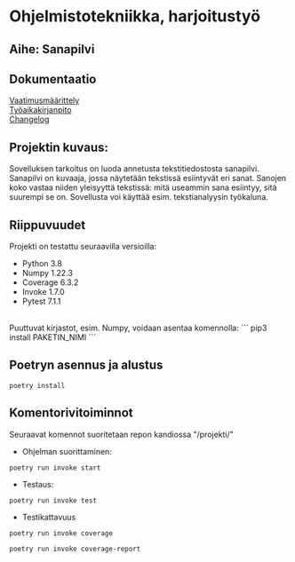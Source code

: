 # Ohjelmistotekniikka, harjoitustyö

## Aihe: Sanapilvi

## Dokumentaatio
[Vaatimusmäärittely](https://github.com/martinmkp/ot-harjoitustyo/blob/main/projekti/dokumentaatio/vaatimusmaarittely.md)
<br />
[Työaikakirjanpito](https://github.com/martinmkp/ot-harjoitustyo/blob/main/projekti/dokumentaatio/tyoaikakirjanpito.md)
<br />
[Changelog](https://github.com/martinmkp/ot-harjoitustyo/blob/main/projekti/dokumentaatio/changelog.md)


## Projektin kuvaus:
Sovelluksen tarkoitus on luoda annetusta tekstitiedostosta sanapilvi.
Sanapilvi on kuvaaja, jossa näytetään tekstissä esiintyvät eri sanat.
Sanojen koko vastaa niiden yleisyyttä tekstissä: mitä useammin sana esiintyy,
sitä suurempi se on. Sovellusta voi käyttää esim. tekstianalyysin työkaluna.

## Riippuvuudet
Projekti on testattu seuraavilla versioilla:
* Python 3.8
* Numpy 1.22.3
* Coverage 6.3.2
* Invoke 1.7.0
* Pytest 7.1.1
<br />
Puuttuvat kirjastot, esim. Numpy, voidaan asentaa komennolla:
```
pip3 install PAKETIN_NIMI
```

## Poetryn asennus ja alustus
```
poetry install
```


## Komentorivitoiminnot
Seuraavat komennot suoritetaan repon kandiossa "/projekti/"
* Ohjelman suorittaminen:
```
poetry run invoke start
```
* Testaus:
```
poetry run invoke test
```
* Testikattavuus
```
poetry run invoke coverage
```
```
poetry run invoke coverage-report
```

